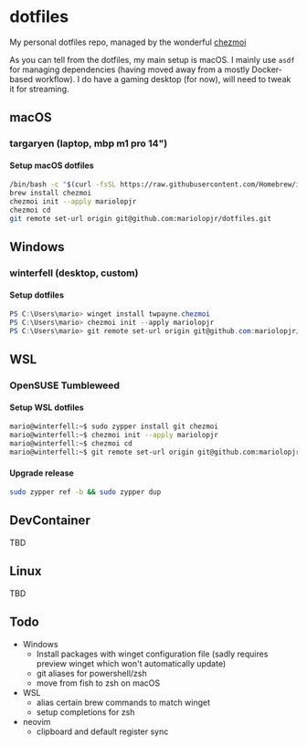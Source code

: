 # dotfiles

My personal dotfiles repo, managed by the wonderful [chezmoi](https://github.com/twpayne/chezmoi)

As you can tell from the dotfiles, my main setup is macOS. I mainly use `asdf` for managing dependencies (having moved away from a mostly Docker-based workflow). I do have a gaming desktop (for now), will need to tweak it for streaming.

## macOS

### targaryen (laptop, mbp m1 pro 14")

#### Setup macOS dotfiles

```zsh
/bin/bash -c "$(curl -fsSL https://raw.githubusercontent.com/Homebrew/install/HEAD/install.sh)"
brew install chezmoi
chezmoi init --apply mariolopjr
chezmoi cd
git remote set-url origin git@github.com:mariolopjr/dotfiles.git
```

## Windows

### winterfell (desktop, custom)

#### Setup dotfiles

```powershell
PS C:\Users\mario> winget install twpayne.chezmoi
PS C:\Users\mario> chezmoi init --apply mariolopjr
PS C:\Users\mario> git remote set-url origin git@github.com:mariolopjr/dotfiles.git
```

## WSL

### OpenSUSE Tumbleweed

#### Setup WSL dotfiles

```bash
mario@winterfell:~$ sudo zypper install git chezmoi
mario@winterfell:~$ chezmoi init --apply mariolopjr
mario@winterfell:~$ chezmoi cd
mario@winterfell:~$ git remote set-url origin git@github.com:mariolopjr/dotfiles.git
```

#### Upgrade release

```zsh
sudo zypper ref -b && sudo zypper dup
```

## DevContainer

TBD

## Linux

TBD

## Todo

- Windows
  - Install packages with winget configuration file (sadly requires preview winget which won't automatically update)
  - git aliases for powershell/zsh
  - move from fish to zsh on macOS
- WSL
  - alias certain brew commands to match winget
  - setup completions for zsh
- neovim
  - clipboard and default register sync
